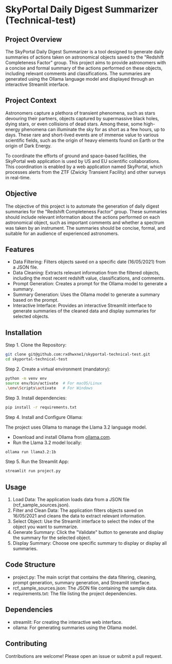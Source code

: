 # SkyPortal Daily Digest Summarizer (Technical-test)

## Project Overview

The SkyPortal Daily Digest Summarizer is a tool designed to generate daily summaries of actions taken on astronomical objects saved to the "Redshift Completeness Factor" group. This project aims to provide astronomers with a concise and formal summary of the actions performed on these objects, including relevant comments and classifications. The summaries are generated using the Ollama language model and displayed through an interactive Streamlit interface.

## Project Context

Astronomers capture a plethora of transient phenomena, such as stars devouring their partners, objects captured by supermassive black holes, dying stars, or even collisions of dead stars. Among these, some high-energy phenomena can illuminate the sky for as short as a few hours, up to days. These rare and short-lived events are of immense value to various scientific fields, such as the origin of heavy elements found on Earth or the origin of Dark Energy.

To coordinate the efforts of ground and space-based facilities, the SkyPortal web application is used by US and EU scientific collaborations. This coordination is enabled by a web application named SkyPortal, which processes alerts from the ZTF (Zwicky Transient Facility) and other surveys in real-time.

## Objective

The objective of this project is to automate the generation of daily digest summaries for the "Redshift Completeness Factor" group. These summaries should include relevant information about the actions performed on each astronomical object, such as important comments and whether a spectrum was taken by an instrument. The summaries should be concise, formal, and suitable for an audience of experienced astronomers.

## Features

- Data Filtering: Filters objects saved on a specific date (16/05/2021) from a JSON file.
- Data Cleaning: Extracts relevant information from the filtered objects, including the most recent redshift value, classifications, and comments.
- Prompt Generation: Creates a prompt for the Ollama model to generate a summary.
- Summary Generation: Uses the Ollama model to generate a summary based on the prompt.
- Interactive Interface: Provides an interactive Streamlit interface to generate summaries of the cleaned data and display summaries for selected objects.

## Installation

Step 1. Clone the Repository:
```bash
git clone git@github.com:rxdhwxne1/skyportal-technical-test.git
cd skyportal-technical-test
```

Step 2. Create a virtual environment (mandatory):

```bash
python -m venv env
source env/bin/activate  # For macOS/Linux
.\env\Scripts\activate   # For Windows
```

Step 3. Install dependencies:

```bash
pip install -r requirements.txt
```

Step 4. Install and Configure Ollama: 

The project uses Ollama to manage the Llama 3.2 language model.
- Download and install Ollama from [ollama.com](https://ollama.com).
- Run the Llama 3.2 model locally:

```bash
ollama run llama3.2:1b
```

Step 5. Run the Streamlit App:
```bash
streamlit run project.py
```

## Usage

1. Load Data: The application loads data from a JSON file (rcf_sample_sources.json).
2. Filter and Clean Data: The application filters objects saved on 16/05/2021 and cleans the data to extract relevant information.
3. Select Object: Use the Streamlit interface to select the index of the object you want to summarize.
4. Generate Summary: Click the "Validate" button to generate and display the summary for the selected object.
5. Display Summary: Choose one specific summary to display or display all summaries.

## Code Structure

- project.py: The main script that contains the data filtering, cleaning, prompt generation, summary generation, and Streamlit interface.
- rcf_sample_sources.json: The JSON file containing the sample data.
- requirements.txt: The file listing the project dependencies.

## Dependencies

- streamlit: For creating the interactive web interface.
- ollama: For generating summaries using the Ollama model.

## Contributing

Contributions are welcome! Please open an issue or submit a pull request.
